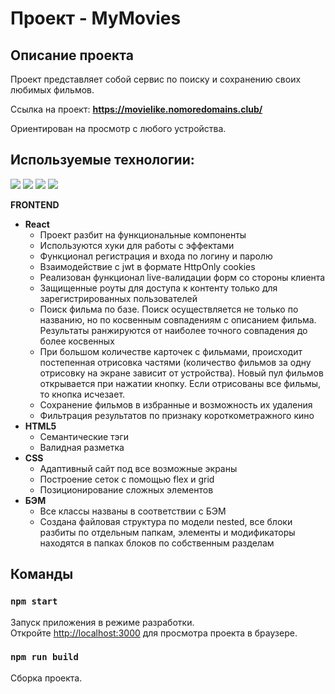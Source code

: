 # Проект - MyMovies

## Описание проекта
Проект представляет собой сервис по поиску и сохранению своих любимых фильмов.

Ссылка на проект: **https://movielike.nomoredomains.club/**

Ориентирован на просмотр с любого устройства.

## Используемые технологии:
![](https://img.shields.io/badge/Markdown-HTML5-informational?style=flat&logo=html5&logoColor=white&color=2bbc8a)
![](https://img.shields.io/badge/Markdown-CSS3-informational?style=flat&logo=css3&logoColor=white&color=2bbc8a)
![](https://img.shields.io/badge/APL-JS-informational?style=flat&logo=javascript&logoColor=white&color=2bbc8a)
![](https://img.shields.io/badge/Framework-React-informational?style=flat&logo=react&logoColor=white&color=2bbc8a)

__FRONTEND__
* __React__
  * Проект разбит на функциональные компоненты
  * Используются хуки для работы с эффектами
  * Функционал регистрация и входа по логину и паролю
  * Взаимодействие с jwt в формате HttpOnly cookies
  * Реализован функционал live-валидации форм со стороны клиента
  * Защищенные роуты для доступа к контенту только для зарегистрированных пользователей
  * Поиск фильма по базе. Поиск осуществляется не только по названию, но по косвенным совпадениям с описанием фильма. Результаты ранжируются от наиболее точного совпадения до более косвенных
  * При большом количестве карточек с фильмами, происходит постепенная отрисовка частями (количество фильмов за одну отрисовку на экране зависит от устройства). Новый пул фильмов открывается при нажатии кнопку. Если отрисованы все фильмы, то кнопка исчезает.
  * Сохранение фильмов в избранные и возможность их удаления
  * Фильтрация результатов по признаку короткометражного кино
* __HTML5__
  * Семантические тэги
  * Валидная разметка
* __CSS__
  * Адаптивный сайт под все возможные экраны
  * Построение сеток с помощью flex и grid
  * Позиционирование сложных элементов
* __БЭМ__
  * Все классы названы в соответствии с БЭМ
  * Создана файловая структура по модели nested, все блоки разбиты по отдельным папкам, элементы и модификаторы находятся в папках блоков по собственным разделам

## Команды

### `npm start`

Запуск приложения в режиме разработки.<br/>
Откройте [http://localhost:3000](http://localhost:3000) для просмотра проекта в браузере.

### `npm run build`

Сборка проекта.
